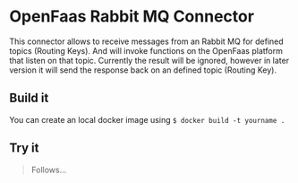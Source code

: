 # OpenFaas Rabbit MQ Connector

This connector allows to receive messages from an Rabbit MQ for defined topics (Routing Keys).
And will invoke functions on the OpenFaas platform that listen on that topic. Currently the
result will be ignored, however in later version it will send the response back on an defined
topic (Routing Key).


## Build it

You can create an local docker image using `$ docker build -t yourname .`

## Try it

> Follows...